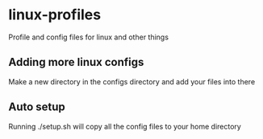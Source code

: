 # linux-profiles
Profile and config files for linux and other things

## Adding more linux configs
Make a new directory in the configs directory and add your files into there

## Auto setup
Running ./setup.sh will copy all the config files to your home directory
